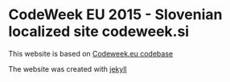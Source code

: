 # CodeWeek EU 2015 - Slovenian localized site codeweek.si 

This website is based on [Codeweek.eu codebase](https://github.com/codeeu/codeeu.github.io) 

The website was created with [jekyll](http://jekyllrb.com/)